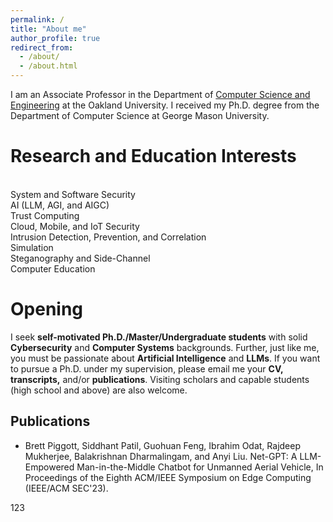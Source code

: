 ```yaml
---
permalink: /
title: "About me"
author_profile: true
redirect_from: 
  - /about/
  - /about.html
---
```


I am an Associate Professor in the Department of [Computer Science and Engineering](https://www.oakland.edu/secs/directory/liu/) at the Oakland University. I received my Ph.D. degree from the Department of Computer Science at George Mason University.



Research and Education Interests
======
<br>System and Software Security 
<br>AI (LLM, AGI, and AIGC)
<br>Trust Computing 
<br>Cloud, Mobile, and IoT Security
<br>Intrusion Detection, Prevention, and Correlation
<br>Simulation
<br>Steganography and Side-Channel
<br>Computer Education

Opening
======
I seek **self-motivated Ph.D./Master/Undergraduate students** with solid **Cybersecurity** and **Computer Systems** backgrounds. Further, just like me, you must be passionate about **Artificial Intelligence** and **LLMs**. If you want to pursue a Ph.D. under my supervision, please email me your **CV, transcripts,** and/or **publications**. Visiting scholars and capable students (high school and above) are also welcome.



Publications
------
* Brett Piggott, Siddhant Patil, Guohuan Feng, Ibrahim Odat, Rajdeep Mukherjee, Balakrishnan Dharmalingam, and Anyi Liu. Net-GPT: A LLM-Empowered Man-in-the-Middle Chatbot for Unmanned Aerial Vehicle, In Proceedings of the Eighth ACM/IEEE Symposium on Edge Computing (IEEE/ACM SEC'23).

123

